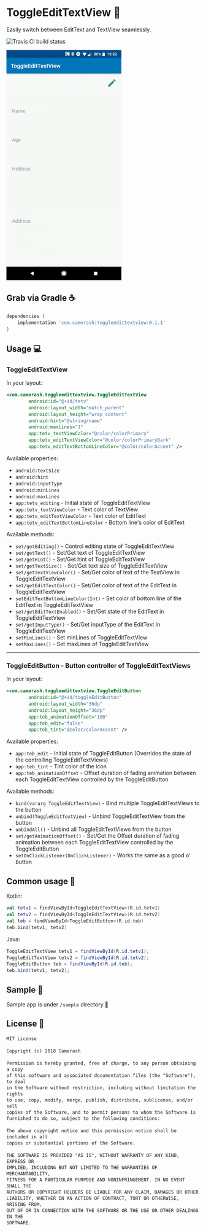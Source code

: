 # ToggleEditTextView :pencil:
Easily switch between EditText and TextView seamlessly.

![Travis CI build status](https://travis-ci.org/Camerash/ToggleEditTextView.svg?branch=master)

![ToggleEditTextView](/assets/preview.gif)

## Grab via Gradle :coffee:
```groovy
dependencies {
    implementation 'com.camerash:toggleedittextview:0.1.1'
}
```

## Usage :computer:

### ToggleEditTextView
In your layout:
```xml
<com.camerash.toggleedittextview.ToggleEditTextView
        android:id="@+id/tetv"
        android:layout_width="match_parent"
        android:layout_height="wrap_content"
        android:hint="@string/name"
        android:maxLines="1"
        app:tetv_textViewColor="@color/colorPrimary"
        app:tetv_editTextViewColor="@color/colorPrimaryDark"
        app:tetv_editTextBottomLineColor="@color/colorAccent" />
```
Available properties:
* `android:textSize`
* `android:hint`
* `android:inputType`
* `android:minLines`
* `android:maxLines`
* `app:tetv_editing` - Initial state of ToggleEditTextView
* `app:tetv_textViewColor` - Text color of TextView
* `app:tetv_editTextViewColor` - Text color of EditText
* `app:tetv_editTextBottomLineColor` - Bottom line's color of EditText

Available methods:
* `set/getEditing()` - Control editing state of ToggleEditTextView
* `set/getText()` - Set/Get text of ToggleEditTextView
* `set/getHint()` - Set/Get hint of ToggleEditTextView
* `set/getTextSize()` - Set/Get text size of ToggleEditTextView
* `set/getTextViewColor()` - Set/Get color of text of the TextView in ToggleEditTextView
* `set/getEditTextColor()` - Set/Get color of text of the EditText in ToggleEditTextView
* `setEditTextBottomLineColor(Int)` - Set color of bottom line of the EditText in ToggleEditTextView
* `set/getEditTextEnabled()` - Set/Get state of the EditText in ToggleEditTextView
* `set/getInputType()` - Set/Get inputType of the EditText in ToggleEditTextView
* `setMinLines()` - Set minLines of ToggleEditTextView
* `setMaxLines()` - Set maxLines of ToggleEditTextView

---

### ToggleEditButton - Button controller of ToggleEditTextViews

In your layout:
```xml
<com.camerash.toggleedittextview.ToggleEditButton
        android:id="@+id/toggleEditButton"
        android:layout_width="36dp"
        android:layout_height="36dp"
        app:teb_animationOffset="100"
        app:teb_edit="false"
        app:teb_tint="@color/colorAccent" />
```
Available properties:
* `app:teb_edit` - Initial state of ToggleEditButton (Overrides the state of the controlling ToggleEditTextViews)
* `app:teb_tint` - Tint color of the icon
* `app:teb_animationOffset` - Offset duration of fading animation between each ToggleEditTextView controlled by the ToggleEditButton

Available methods:
* `bind(vararg ToggleEditTextView)` - Bind multiple ToggleEditTextViews to the button
* `unbind(ToggleEditTextView)` - Unbind ToggleEditTextView from the button
* `unbindAll()` - Unbind all ToggleEditTextViews from the button
* `set/getAnimationOffset()` - Set/Get the Offset duration of fading animation between each ToggleEditTextView controlled by the ToggleEditButton
* `setOnClickListener(OnClickListener)` - Works the same as a good o' button

## Common usage :bell:
Kotlin:
```kotlin
val tetv1 = findViewById<ToggleEditTextView>(R.id.tetv1)
val tetv2 = findViewById<ToggleEditTextView>(R.id.tetv2)
val teb = findViewById<ToggleEditButton>(R.id.teb)
teb.bind(tetv1, tetv2)
```

Java:
```java
ToggleEditTextView tetv1 = findViewById(R.id.tetv1);
ToggleEditTextView tetv2 = findViewById(R.id.tetv2);
ToggleEditButton teb = findViewById(R.id.teb);
teb.bind(tetv1, tetv2);
```

## Sample :closed_book:
Sample app is under `/sample` directory :tada:

## License :page_with_curl:
```
MIT License

Copyright (c) 2018 Camerash

Permission is hereby granted, free of charge, to any person obtaining a copy
of this software and associated documentation files (the "Software"), to deal
in the Software without restriction, including without limitation the rights
to use, copy, modify, merge, publish, distribute, sublicense, and/or sell
copies of the Software, and to permit persons to whom the Software is
furnished to do so, subject to the following conditions:

The above copyright notice and this permission notice shall be included in all
copies or substantial portions of the Software.

THE SOFTWARE IS PROVIDED "AS IS", WITHOUT WARRANTY OF ANY KIND, EXPRESS OR
IMPLIED, INCLUDING BUT NOT LIMITED TO THE WARRANTIES OF MERCHANTABILITY,
FITNESS FOR A PARTICULAR PURPOSE AND NONINFRINGEMENT. IN NO EVENT SHALL THE
AUTHORS OR COPYRIGHT HOLDERS BE LIABLE FOR ANY CLAIM, DAMAGES OR OTHER
LIABILITY, WHETHER IN AN ACTION OF CONTRACT, TORT OR OTHERWISE, ARISING FROM,
OUT OF OR IN CONNECTION WITH THE SOFTWARE OR THE USE OR OTHER DEALINGS IN THE
SOFTWARE.
```

